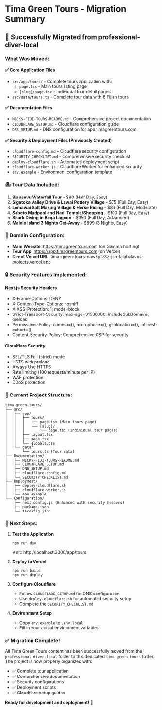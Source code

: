 # Tima Green Tours - Migration Summary

## 🚀 Successfully Migrated from professional-diver-local

### **What Was Moved:**

#### ✅ **Core Application Files**
- `src/app/tours/` - Complete tours application with:
  - `page.tsx` - Main tours listing page
  - `[slug]/page.tsx` - Individual tour detail pages
- `src/data/tours.ts` - Complete tour data with 6 Fijian tours

#### ✅ **Documentation Files**
- `MICKS-FIJI-TOURS-README.md` - Comprehensive project documentation
- `CLOUDFLARE_SETUP.md` - Cloudflare configuration guide
- `DNS_SETUP.md` - DNS configuration for app.timagreentours.com

#### ✅ **Security & Deployment Files** (Previously Created)
- `cloudflare-config.md` - Cloudflare security configuration
- `SECURITY_CHECKLIST.md` - Comprehensive security checklist
- `deploy-cloudflare.sh` - Automated deployment script
- `cloudflare-worker.js` - Cloudflare Worker for enhanced security
- `env.example` - Environment configuration template

### **🏝️ Tour Data Included:**

1. **Biausevu Waterfall Tour** - $90 (Half Day, Easy)
2. **Sigatoka Valley Drive & Lawai Pottery Village** - $75 (Full Day, Easy)
3. **Lomawai Salt Making Village & Horse Riding** - $86 (Full Day, Moderate)
4. **Sabeto Mudpool and Nadi Temple/Shopping** - $100 (Full Day, Easy)
5. **Shark Diving in Beqa Lagoon** - $350 (Full Day, Advanced)
6. **Malolo Island 3 Nights Get-Away** - $899 (3 Nights, Easy)

### **🔗 Domain Configuration:**

- **Main Website**: https://timagreentours.com (on Gamma hosting)
- **Tour App**: https://app.timagreentours.com (on Vercel)
- **Direct Vercel URL**: tima-green-tours-naw8ptz3z-jon-lalabalavus-projects.vercel.app

### **🔒 Security Features Implemented:**

#### **Next.js Security Headers**
- X-Frame-Options: DENY
- X-Content-Type-Options: nosniff
- X-XSS-Protection: 1; mode=block
- Strict-Transport-Security: max-age=31536000; includeSubDomains; preload
- Permissions-Policy: camera=(), microphone=(), geolocation=(), interest-cohort=()
- Content-Security-Policy: Comprehensive CSP for security

#### **Cloudflare Security**
- SSL/TLS Full (strict) mode
- HSTS with preload
- Always Use HTTPS
- Rate limiting (100 requests/minute per IP)
- WAF protection
- DDoS protection

### **📁 Current Project Structure:**

```
tima-green-tours/
├── src/
│   ├── app/
│   │   ├── tours/
│   │   │   ├── page.tsx (Main tours page)
│   │   │   └── [slug]/
│   │   │       └── page.tsx (Individual tour pages)
│   │   ├── layout.tsx
│   │   ├── page.tsx
│   │   └── globals.css
│   └── data/
│       └── tours.ts (Tour data)
├── Documentation/
│   ├── MICKS-FIJI-TOURS-README.md
│   ├── CLOUDFLARE_SETUP.md
│   ├── DNS_SETUP.md
│   ├── cloudflare-config.md
│   └── SECURITY_CHECKLIST.md
├── Deployment/
│   ├── deploy-cloudflare.sh
│   ├── cloudflare-worker.js
│   └── env.example
└── Configuration/
    ├── next.config.js (Enhanced with security headers)
    ├── package.json
    └── tsconfig.json
```

### **🎯 Next Steps:**

1. **Test the Application**
   ```bash
   npm run dev
   ```
   Visit: http://localhost:3000/app/tours

2. **Deploy to Vercel**
   ```bash
   npm run build
   npm run deploy
   ```

3. **Configure Cloudflare**
   - Follow `CLOUDFLARE_SETUP.md` for DNS configuration
   - Use `deploy-cloudflare.sh` for automated security setup
   - Complete the `SECURITY_CHECKLIST.md`

4. **Environment Setup**
   - Copy `env.example` to `.env.local`
   - Fill in your actual environment variables

### **✅ Migration Complete!**

All Tima Green Tours content has been successfully moved from the `professional-diver-local` folder to this dedicated `tima-green-tours` folder. The project is now properly organized with:

- ✅ Complete tour application
- ✅ Comprehensive documentation
- ✅ Security configurations
- ✅ Deployment scripts
- ✅ Cloudflare setup guides

**Ready for development and deployment! 🚀**
